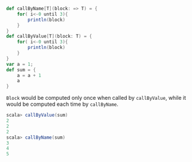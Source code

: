 ```scala
def callByName[T](block: => T) = {
    for( i<-0 until 3){
        println(block)
    }
}
def callByValue[T](block: T) = {
    for( i<-0 until 3){
        println(block)
    }
}
var a = 1;
def sum = {
    a = a + 1
    a
}
```

`Block` would be computed only once when called by `callByValue`, while it would be computed each time by `callByName`.


```scala
scala> callByValue(sum)
2
2
2
scala> callByName(sum)
3
4
5
```

